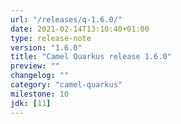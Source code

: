 ```yaml
---
url: "/releases/q-1.6.0/"
date: 2021-02-14T13:10:40+01:00
type: release-note
version: "1.6.0"
title: "Camel Quarkus release 1.6.0"
preview: ""
changelog: ""
category: "camel-quarkus"
milestone: 10
jdk: [11]
---
```

